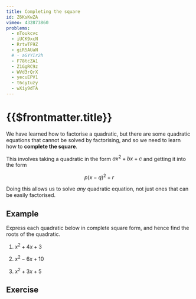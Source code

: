 ```yaml
---
title: Completing the square
id: Z6KsKwZA
vimeo: 432873860
problems:
  - nToukcvc
  - iUCK9xcN
  - RrtwTF9Z
  - giR5AUaN
  # - aGYYIr2h
  - F78tcZA1
  - Z1GgRC9z
  - WVd3rQrX
  - yecuEPV1
  - t6cyIuzy
  - wXiy9dTA
---
```


# {{$frontmatter.title}}

We have learned how to factorise a quadratic, but there are some quadratic
equations that cannot be solved by factorising, and so we need to learn how to
**complete the square**.

This involves taking a quadratic in the form $ax^2 + bx + c$ and getting it into
the form

$$
p(x - q)^2 + r
$$

Doing this allows us to solve _any_ quadratic equation, not just ones that can
be easily factorised.

## Example

<Example :id="$frontmatter.vimeo">

Express each quadratic below in complete square form, and hence find the roots
of the quadratic.

1.  $x^2 + 4x + 3$

1.  $x^2 - 6x + 10$

1.  $x^2 + 3x + 5$

</Example>

## Exercise

<Exercise :id="$frontmatter.id" />
